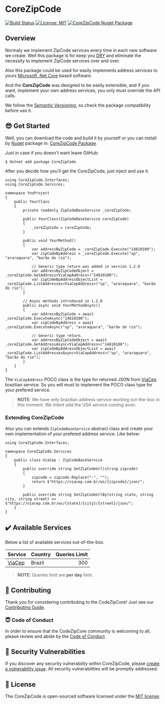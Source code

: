 # CoreZipCode

[![Build Status](https://travis-ci.com/danilolutz/CoreZipCode.svg?branch=master)](https://travis-ci.com/danilolutz/CoreZipCode)
[![License: MIT](https://img.shields.io/badge/License-MIT-428f7e.svg)](https://opensource.org/licenses/MIT)
[![CoreZipCode Nuget Package](https://img.shields.io/nuget/v/CoreZipCode.svg)](https://www.nuget.org/packages/CoreZipCode/)

## Overview

Normaly we implement ZipCode services every time in each new software we create. Well this package is for keep you [DRY](https://en.wikipedia.org/wiki/Don%27t_repeat_yourself) and eliminate the necessity to implement ZipCode services over and over.

Also this package could be used for easily implements address services to yours [Microsoft .Net Core](https://dotnet.github.io/) based software.

And the **CoreZipCode** was designed to be easily extensible, and if you want, implement your own address services, you only must override the API calls.

We follow the [Semantic Versioning](https://semver.org), so check the package compatibility before use it.

## :sunglasses: Get Started

Well, you can download the code and build it by yourself or you can install by [Nuget](https://www.nuget.org) package in: [CoreZipCode Package](https://www.nuget.org/packages/CoreZipCode/).

Just in case if you doesn't want leave GitHub:

```bash
$ dotnet add package CoreZipCode
```

After you decide how you'll get the CoreZipCode, just inject and use it.

```CSharp
using CoreZipCode.Interfaces;
using CoreZipCode.Services;

namespace YouProject
{
    public YourClass
    {
        private readonly ZipCodeBaseService _coreZipCode;

        public YourClass(ZipCodeBaseService coreZipCode)
        {
            _coreZipCode = coreZipCode;
        }

        public void YourMethod()
        {
            var addressByZipCode = _coreZipCode.Execute("14810100");
            var zipCodeByAddress = _coreZipCode.Execute("sp", "araraquara", "barão do rio");

            // Generic type return was added in version 1.2.0
            var addressByZipCodeObject = _coreZipCode.GetAddress<ViaCepAddress>("14810100");
            var zipCodeByAddressObjectList = _coreZipCode.ListAddresses<ViaCepAddress>("sp", "araraquara", "barão do rio");
        }

        // Async methods introduced in 1.2.0
        public async void YourMethodAsync()
        {
            var addressByZipCode = await _coreZipCode.ExecuteAsync("14810100");
            var zipCodeByAddress = await _coreZipCode.ExecuteAsync("sp", "araraquara", "barão do rio");

            // Generic type return.
            var addressByZipCodeObject = await _coreZipCode.GetAddressAsync<ViaCepAddress>("14810100");
            var zipCodeByAddressObjectList = await _coreZipCode.ListAddressesAsync<ViaCepAddress>("sp", "araraquara", "barão do rio");
        }
    }
}
```

The `ViaCepAddress` POCO class is the type for returned JSON from [ViaCep](https://viacep.com.br) brazilian service. So you will must to implement the POCO class type for your prefered service.

> **NOTE**: We have only brazilian address service working out-the-box in this moment. We intent add the USA service coming soon.

### Extending CoreZipCode

Also you can extends ```ZipCodeBaseService``` abstract class and create your own implementation of your prefered address service. Like below:

```CSharp
using CoreZipCode.Interfaces;

namespace CoreZipCode.Services
{
    public class ViaCep : ZipCodeBaseService
    {
        public override string SetZipCodeUrl(string zipcode)
        {
            zipcode = zipcode.Replace("-", "");
            return $"https://viacep.com.br/ws/{zipcode}/json/";
        }

        public override string SetZipCodeUrlBy(string state, string city, string street) => $"https://viacep.com.br/ws/{state}/{city}/{street}/json/";
    }
}
```

## :heavy_check_mark: Available Services

Below a list of available services out-of-the-box.

| Service | Country | Queries Limit |
| :------ | :------ | ------------: |
| [ViaCep](https://viacep.com.br) | Brazil | 300 |

> **NOTE**: Queries limit are **per day** limit.

## :construction_worker: Contributing

Thank you for considering contributing to the CodeZipCore! Just see our [Contributing Guide](CONTRIBUTING.md).

### :innocent: Code of Conduct

In order to ensure that the CodeZipCore community is welcoming to all, please review and abide by the [Code of Conduct](CODE_OF_CONDUCT.md).

## :rotating_light: Security Vulnerabilities

If you discover any security vulnerability within CoreZipCode, please [create a vulnerability issue](https://github.com/danilolutz/CoreZipCode/issues/new?labels=security%20vulnerabilities). All security vulnerabilities will be promptly addressed.

## :scroll: License

The CoreZipCode is open-sourced software licensed under the [MIT license](https://opensource.org/licenses/MIT).
